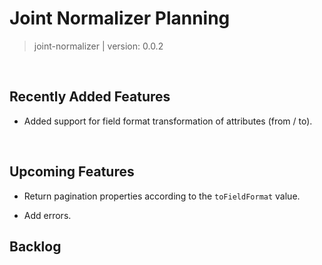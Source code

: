 # Joint Normalizer Planning

> joint-normalizer | version: 0.0.2

<br />

## Recently Added Features

* Added support for field format transformation of attributes (from / to).

<br />

## Upcoming Features

* Return pagination properties according to the `toFieldFormat` value.

* Add errors.

## Backlog
